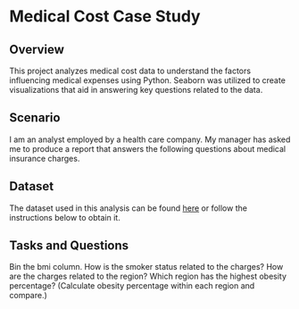 # Medical Cost Case Study

## Overview
This project analyzes medical cost data to understand the factors influencing medical expenses using Python. Seaborn was utilized to create visualizations that aid in answering key questions related to the data.

## Scenario
I am an analyst employed by a health care company. My manager has asked me to produce a report that answers the following questions about medical insurance charges.

## Dataset
The dataset used in this analysis can be found [here](link-to-dataset-source) or follow the instructions below to obtain it.

## Tasks and Questions
Bin the bmi column.
How is the smoker status related to the charges?
How are the charges related to the region?
Which region has the highest obesity percentage? (Calculate obesity percentage within each region and compare.)
